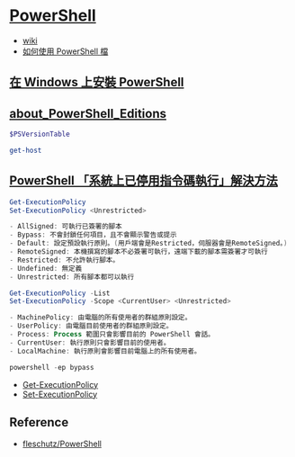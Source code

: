 ﻿# [PowerShell](https://learn.microsoft.com/zh-tw/powershell/?view=powershell-7.3)

- [wiki](https://zh.wikipedia.org/wiki/PowerShell)
- [如何使用 PowerShell 檔](https://learn.microsoft.com/zh-tw/powershell/scripting/how-to-use-docs?view=powershell-7.4)

## [在 Windows 上安裝 PowerShell](https://learn.microsoft.com/zh-tw/powershell/scripting/install/installing-powershell-on-windows?view=powershell-7.4)

## [about_PowerShell_Editions](https://learn.microsoft.com/zh-tw/powershell/module/microsoft.powershell.core/about/about_powershell_editions?view=powershell-7.4&WT.mc_id=DT-MVP-5003022)

```ps1
$PSVersionTable
```

```ps1
get-host
```

## [PowerShell 「系統上已停用指令碼執行」解決方法](https://hackercat.org/windows/powershell-cannot-be-loaded-because-the-execution-of-scripts-is-disabled-on-this-system)

```ps1
Get-ExecutionPolicy
Set-ExecutionPolicy <Unrestricted>

- AllSigned: 可執行已簽署的腳本
- Bypass: 不會封鎖任何項目，且不會顯示警告或提示
- Default: 設定預設執行原則。(用戶端會是Restricted，伺服器會是RemoteSigned。)
- RemoteSigned: 本機撰寫的腳本不必簽署可執行，遠端下載的腳本需簽署才可執行
- Restricted: 不允許執行腳本。
- Undefined: 無定義
- Unrestricted: 所有腳本都可以執行
```

```ps1
Get-ExecutionPolicy -List
Set-ExecutionPolicy -Scope <CurrentUser> <Unrestricted>

- MachinePolicy: 由電腦的所有使用者的群組原則設定。
- UserPolicy: 由電腦目前使用者的群組原則設定。
- Process: Process 範圍只會影響目前的 PowerShell 會話。
- CurrentUser: 執行原則只會影響目前的使用者。
- LocalMachine: 執行原則會影響目前電腦上的所有使用者。
```

```ps1
powershell -ep bypass
```

- [Get-ExecutionPolicy](https://learn.microsoft.com/zh-tw/powershell/module/microsoft.powershell.security/get-executionpolicy?view=powershell-7.3&viewFallbackFrom=powershell-7)
- [Set-ExecutionPolicy](https://learn.microsoft.com/zh-tw/powershell/module/microsoft.powershell.security/set-executionpolicy?view=powershell-7.3&viewFallbackFrom=powershell-7)

## Reference

- [fleschutz/PowerShell](https://github.com/fleschutz/PowerShell/tree/main)
